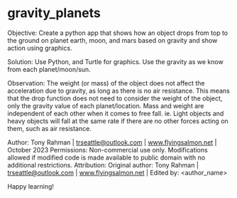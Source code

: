 # gravity_planets
Objective:
 Create a python app that shows how an object drops from top to the ground on planet earth, moon, and mars based on gravity and show action using graphics.

Solution:
 Use Python, and Turtle for graphics. Use the gravity as we know from each planet/moon/sun.

Observation:
The weight (or mass) of the object does not affect the acceleration due to gravity, as long as there is no air resistance.
This means that the drop function does not need to consider the weight of the object, only the gravity value of each planet/location.
Mass and weight are independent of each other when it comes to free fall. ie. Light objects and heavy objects will fall at the same rate if there are no other forces acting on them, such as air resistance.

Author: Tony Rahman | trseattle@outlook.com | www.flyingsalmon.net | October 2023
Permissions: Non-commercial use only. Modifications allowed if modified code is made available to public domain with no additional restrictions.
Attribution: Original author: Tony Rahman | trseattle@outlook.com | www.flyingsalmon.net | Edited by: <author_name><date>

Happy learning!
